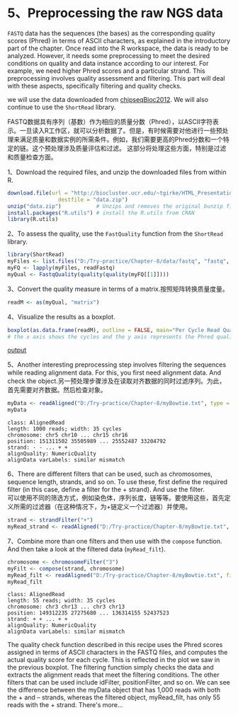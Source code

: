 
# 5、Preprocessing the raw NGS data

`FASTQ` data has the sequences (the bases) as the corresponding quality scores (Phred) in terms of ASCII characters, as explained in the introductory part of the chapter. Once read into the R workspace, the data is ready to be analyzed. However, it needs some preprocessing to meet the desired conditions on quality and data instance according to our interest. For example, we need higher Phred scores and a particular strand. This preprocessing involves quality assessment and filtering. This part will deal with these aspects, specifically filtering and quality checks.<br>

we will use the data downloaded from [chipseqBioc2012](http://biocluster.ucr.edu/~tgirke/HTML_Presentations/Manuals/Rngsapps/chipseqBioc2012/data.zip). We will also continue to use the `ShortRead` library.<br>

FASTQ数据具有序列（基数）作为相应的质量分数（Phred），以ASCII字符表示。一旦读入R工作区，就可以分析数据了。但是，有时候需要对他进行一些预处理来满足质量和数据实例的所需条件。例如，我们需要更高的Phred分数和一个特定的链。这个预处理涉及质量评估和过滤。 这部分将处理这些方面，特别是过滤和质量检查方面。

1、Download the required files, and unzip the downloaded files from within R.


```R
download.file(url = "http://biocluster.ucr.edu/~tgirke/HTML_Presentations/Manuals/Rngsapps/chipseqBioc2012/data.zip",
                destfile = "data.zip")
unzip("data.zip")           # Unzips and removes the original bunzip file
install.packages("R.utils") # install the R.utils from CRAN
library(R.utils)
```

2、To assess the quality, use the `FastQuality` function from the `ShortRead` library.


```R
library(ShortRead)
myFiles <- list.files("D:/Try-practice/Chapter-8/data/fastq", "fastq", full=TRUE)
myFQ <- lapply(myFiles, readFastq)
myQual <- FastqQuality(quality(quality(myFQ[[1]])))
```

3、Convert the quality measure in terms of a matrix.按照矩阵转换质量度量。


```R
readM <- as(myQual, "matrix")
```

4、Visualize the results as a boxplot.


```R
boxplot(as.data.frame(readM), outline = FALSE, main="Per Cycle Read Quality", xlab="Cycle", ylab="Phred Quality")
# the x axis shows the cycles and the y axis represents the Phred quality score available within the FASTQ file.
```


[output](https://github.com/Chengshu21/Chapter-8-Analyzing-NGS-Data/blob/master/MD/pic/output_Preprocessing%20the%20raw%20NGS%20data.png)


5、Another interesting preprocessing step involves filtering the sequences while reading alignment data. For this, you first need alignment data. And check the object.另一预处理步骤涉及在读取对齐数据的同时过滤序列。为此，首先需要对齐数据。然后检查对象。


```R
myData <- readAligned("D:/Try-practice/Chapter-8/myBowtie.txt", type = "Bowtie")
myData
```


    class: AlignedRead
    length: 1000 reads; width: 35 cycles
    chromosome: chr5 chr10 ... chr15 chr16 
    position: 151311502 35505989 ... 25552487 33204792 
    strand: - - ... + + 
    alignQuality: NumericQuality 
    alignData varLabels: similar mismatch 


6、There are different filters that can be used, such as chromosomes, sequence length, strands, and so on. To use these, first define the required filter (in this case, define a filter for the + strand). And use the filter.<br>
可以使用不同的筛选方式，例如染色体，序列长度，链等等。要使用这些，首先定义所需的过滤器（在这种情况下，为+链定义一个过滤器）并使用。


```R
strand <- strandFilter("+")
myRead_strand <- readAligned("D:/Try-practice/Chapter-8/myBowtie.txt", filter=strand, type = "Bowtie")
```

7、Combine more than one filters and then use with the `compose` function. And then take a look at the filtered data (`myRead_filt`).


```R
chromosome <- chromosomeFilter("3")
myFilt <- compose(strand, chromosome)
myRead_filt <- readAligned("D:/Try-practice/Chapter-8/myBowtie.txt", filter=myFilt, type = "Bowtie")
myRead_filt
```


    class: AlignedRead
    length: 55 reads; width: 35 cycles
    chromosome: chr3 chr13 ... chr3 chr13 
    position: 149312235 27275680 ... 136314155 52437523 
    strand: + + ... + + 
    alignQuality: NumericQuality 
    alignData varLabels: similar mismatch 


The quality check function described in this recipe uses the Phred scores assigned in terms of ASCII characters in the FASTQ files, and computes the actual quality score for each cycle. This is reflected in the plot we saw in the previous boxplot. The filtering function simply checks the data and extracts the alignment reads that meet the filtering conditions. The other filters that
can be used include idFilter, positionFilter, and so on. We can see the difference
between the myData object that has 1,000 reads with both the + and – strands, whereas
the filtered object, myRead_filt, has only 55 reads with the + strand.
There's more...
